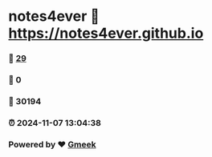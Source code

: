 # notes4ever :link: https://notes4ever.github.io 
### :page_facing_up: [29](https://notes4ever.github.io/tag.html) 
### :speech_balloon: 0 
### :hibiscus: 30194 
### :alarm_clock: 2024-11-07 13:04:38 
### Powered by :heart: [Gmeek](https://github.com/Meekdai/Gmeek)
